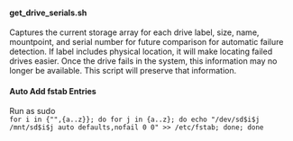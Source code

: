 #### get_drive_serials.sh  
Captures the current storage array for each drive label, size, name, mountpoint, and serial number for future comparison for automatic failure detection. If label includes physical location, it will make locating failed drives easier. Once the drive fails in the system, this information may no longer be available. This script will preserve that information.  
#### Auto Add fstab Entries  
Run as sudo  
`for i in {"",{a..z}}; do for j in {a..z}; do echo "/dev/sd$i$j /mnt/sd$i$j auto defaults,nofail 0 0" >> /etc/fstab; done; done`
